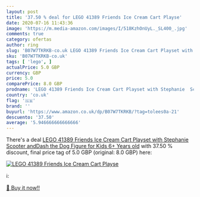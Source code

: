 ```yaml
---
layout: post
title: '37.50 % deal for LEGO 41389 Friends Ice Cream Cart Playse'
date: 2020-07-16 11:43:36
image: 'https://m.media-amazon.com/images/I/518KzhOnUyL._SL400_.jpg'
comments: true
category: ofertas
author: ring
slug: 'B07W7TKRKB-co.uk LEGO 41389 Friends Ice Cream Cart Playset with...'
sku: 'B07W7TKRKB-co.uk'
tags: [ 'lego', ]
actualPrice: 5.0 GBP
currency: GBP
price: 5.0
comparePrice: 8.0 GBP
prodname: 'LEGO 41389 Friends Ice Cream Cart Playset with Stephanie  Scooter andDash the Dog Figure  for Kids 6+ Years old'
country: 'co.uk'
flag: '🇬🇧'
brand: ''
buyurl: 'https://www.amazon.co.uk/dp/B07W7TKRKB/?tag=tolees0a-21'
descuento: '37.50'
average: '5.946666666666666'
---
```


There's a deal [LEGO 41389 Friends Ice Cream Cart Playset with Stephanie  Scooter andDash the Dog Figure  for Kids 6+ Years old](https://www.amazon.co.uk/dp/B07W7TKRKB/?tag=tolees0a-21)  with  37.50 % discount, final price tag of  5.0 GBP (original: 8.0 GBP) here:

[![LEGO 41389 Friends Ice Cream Cart Playse](https://m.media-amazon.com/images/I/518KzhOnUyL._SL400_.jpg)](https://www.amazon.co.uk/dp/B07W7TKRKB/?tag=tolees0a-21)

ℹ️:


[🛒 Buy it now!!](https://www.amazon.co.uk/dp/B07W7TKRKB/?tag=tolees0a-21)
